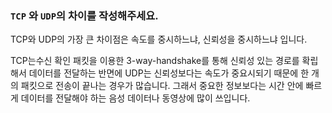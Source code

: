 ### `TCP` 와 `UDP`의 차이를 작성해주세요.

TCP와 UDP의 가장 큰 차이점은 속도를 중시하느냐, 신뢰성을 중시하느냐 입니다. 

TCP는수신 확인 패킷을 이용한 3-way-handshake를 통해 신뢰성 있는 경로를 확립해서 데이터를 전달하는 반면에
UDP는 신뢰성보다는 속도가 중요시되기 때문에 한 개의 패킷으로 전송이 끝나는 경우가 많습니다. 그래서 중요한 정보보다는 시간 안에 빠르게 데이터를 전달해야 하는 음성 데이터나 동영상에 많이 쓰입니다.
